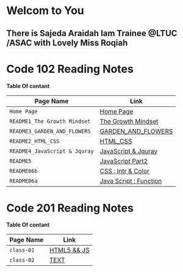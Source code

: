   # Welcom to You 
  
  ## There is Sajeda Araidah Iam Trainee @LTUC /ASAC with Lovely Miss  Roqiah     

# Code 102 Reading Notes
**Table Of contant**

|  Page Name | Link |
| --- | --- |
| `Home Page` | [Home Page](https://sajeda-araidah.github.io/reading-notes/) |
|`README1_The Growth Mindset `|[The Growth Mindset ](https://sajeda-araidah.github.io/reading-notes/README2_The_Growth_Mindset)|
|`README3_GARDEN_AND_FLOWERS`|[GARDEN_AND_FLOWERS](https://sajeda-araidah.github.io/lab03/)|
| `README2_HTML_CSS` | [HTML_CSS](https://sajeda-araidah.github.io/reading-notes/README3_HTML_CSS)   |
|`README4_JavaScript & Jquray`|[JavaScript & Jquray](https://sajeda-araidah.github.io/reading-notes/JavaScript_Jquray)|
|`README5`|[JavaScript Part2](https://sajeda-araidah.github.io/reading-notes/README5)|
|`README06b`|[CSS : Intr & Color](https://sajeda-araidah.github.io/reading-notes/README06b)|
|`README06a`|[Java Script : Function](https://sajeda-araidah.github.io/reading-notes/README06a)|


# Code 201 Reading Notes
**Table Of contant**

|  Page Name | Link |
| --- | --- |
|`class-01`|[HTML5 && JS](https://sajeda-araidah.github.io/reading-notes/code201/class-01)|
|`class-02`|[TEXT ](https://sajeda-araidah.github.io/reading-notes/code201/class-02)|















